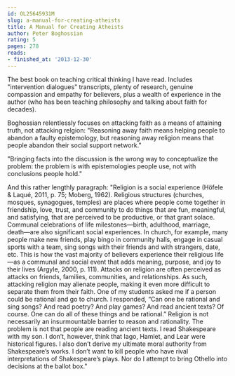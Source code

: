 ```yaml
---
id: OL25645931M
slug: a-manual-for-creating-atheists
title: A Manual for Creating Atheists
author: Peter Boghossian
rating: 5
pages: 278
reads:
- finished_at: '2013-12-30'
---
```

The best book on teaching critical thinking I have read. Includes "intervention dialogues" transcripts, plenty of research, genuine compassion and empathy for believers, plus a wealth of experience in the author (who has been teaching philosophy and talking about faith for decades).

Boghossian relentlessly focuses on attacking faith as a means of attaining truth, not attacking relgion: 
"Reasoning away faith means helping people to abandon a faulty epistemology, but reasoning away religion means that people abandon their social support network."

"Bringing facts into the discussion is the wrong way to conceptualize the problem: the problem is with epistemologies people use, not with conclusions people hold."

And this rather lengthly paragraph:
"Religion is a social experience (Höfele &amp; Laqué, 2011, p. 75; Moberg, 1962). Religious structures (churches, mosques, synagogues, temples) are places where people come together in friendship, love, trust, and community to do things that are fun, meaningful, and satisfying, that are perceived to be productive, or that grant solace. Communal celebrations of life milestones—birth, adulthood, marriage, death—are also significant social experiences. In church, for example, many people make new friends, play bingo in community halls, engage in casual sports with a team, sing songs with their friends and with strangers, date, etc. This is how the vast majority of believers experience their religious life—as a communal and social event that adds meaning, purpose, and joy to their lives (Argyle, 2000, p. 111). Attacks on religion are often perceived as attacks on friends, families, communities, and relationships. As such, attacking religion may alienate people, making it even more difficult to separate them from their faith. One of my students asked me if a person could be rational and go to church. I responded, “Can one be rational and sing songs? And read poetry? And play games? And read ancient texts? Of course. One can do all of these things and be rational.” Religion is not necessarily an insurmountable barrier to reason and rationality. The problem is not that people are reading ancient texts. I read Shakespeare with my son. I don’t, however, think that Iago, Hamlet, and Lear were historical figures. I also don’t derive my ultimate moral authority from Shakespeare’s works. I don’t want to kill people who have rival interpretations of Shakespeare’s plays. Nor do I attempt to bring Othello into decisions at the ballot box."
